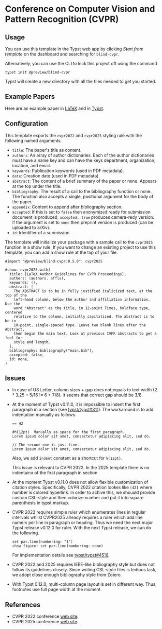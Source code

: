 # Conference on Computer Vision and Pattern Recognition (CVPR)

## Usage

You can use this template in the Typst web app by clicking _Start from
template_ on the dashboard and searching for `blind-cvpr`.

Alternatively, you can use the CLI to kick this project off using the command

```shell
typst init @preview/blind-cvpr
```

Typst will create a new directory with all the files needed to get you started.

## Example Papers

Here are an example paper in [LaTeX][1] and in [Typst][2].

## Configuration

This template exports the `cvpr2022` and `cvpr2025` styling rule with the
following named arguments.

- `title`: The paper's title as content.
- `authors`: An array of author dictionaries. Each of the author dictionaries
  must have a name key and can have the keys department, organization,
  location, and email.
- `keywords`: Publication keywords (used in PDF metadata).
- `date`: Creation date (used in PDF metadata).
- `abstract`: The content of a brief summary of the paper or none. Appears at
  the top under the title.
- `bibliography`: The result of a call to the bibliography function or none.
  The function also accepts a single, positional argument for the body of the
  paper.
- `appendix`: Content to append after bibliography section.
- `accepted`: If this is set to `false` then anonymized ready for submission
  document is produced; `accepted: true` produces camera-redy version. If
  the argument is set to `none` then preprint version is produced (can be
  uploaded to arXiv).
- `id`: Identifier of a submission.

The template will initialize your package with a sample call to the `cvpr2025`
function in a show rule. If you want to change an existing project to use this
template, you can add a show rule at the top of your file.

```typst
#import "@preview/blind-cvpr:0.5.0": cvpr2025

#show: cvpr2025.with(
  title: [LaTeX Author Guidelines for CVPR Proceedings],
  authors: (authors, affls),
  keywords: (),
  abstract: [
    The ABSTRACT is to be in fully justified italicized text, at the top of the
    left-hand column, below the author and affiliation information. Use the
    word "Abstract" as the title, in 12-point Times, boldface type, centered
    relative to the column, initially capitalized. The abstract is to be in
    10-point, single-spaced type. Leave two blank lines after the Abstract,
    then begin the main text. Look at previous CVPR abstracts to get a feel for
    style and length.
  ],
  bibliography: bibliography("main.bib"),
  accepted: false,
  id: none,
)
```

## Issues

- In case of US Letter, column sizes + gap does not equals to text width (2 *
  3.25 + 5/16 != 6 + 7/8). It seems that correct gap should be 3/8.

- At the moment of Typst v0.11.0, it is impossible to indent the first paragraph
  in a section (see [typst/typst#311][3]). The workaround is to add indentation
  manually as follows.

  ```typst
  == H2

  #h(12pt)  Manually as space for the first paragraph.
  Lorem ipsum dolor sit amet, consectetur adipiscing elit, sed do.

  // The second one is just fine.
  Lorem ipsum dolor sit amet, consectetur adipiscing elit, sed do.
  ```

  Also, we add `indent` constant as a shortcut for `h(12pt)`.

  This issue is relevant to CVPR 2022. In the 2025 template there is no
  indentaino of the first paragraph in section.

- At the moment Typst v0.11.0 does not allow flexible customization of citation
  styles. Specifically, CVPR 2022 citation lookes like `[42]` where number is
  colored hyperlink. In order to achive this, we shouuld provide custom
  CSL-style and then colorize number and put it into square parenthesis in
  typst markup.

- CVPR 2022 requires simple ruler which enumerates lines in regular intervals
  whilst CVPR2025 already requires a ruler which add line numers per line in
  paragraph or heading. Thus we need the next major Typst release v0.12.0 for
  ruler. With the next Typst release, we can do the following.

  ```typst
  set par.line(numbering: "1")
  show figure: set par.line(numbering: none)
  ```

  For implementation details see [typst/typst#4516][6].

- CVPR 2022 and 2025 requires IEEE-like bibliography style but does not follow
  its guidelines closely. Since writing CSL-style files is tedious task, we
  adopt close enough bibliography style from Zotero.

- With Typst 0.12.0, multi-column page layout is set in different way. Thus,
  footnotes use full page width at the moment.

## References

+ CVPR 2022 conference [web site][4].
+ CVPR 2025 conference [web site][5].

[1]: example-paper.latex.pdf
[2]: example-paper.typst.pdf
[3]: https://github.com/typst/typst/issues/311
[4]: https://cvpr2022.thecvf.com/author-guidelines#dates
[5]: https://cvpr.thecvf.com/Conferences/2025
[6]: https://github.com/typst/typst/pull/4516
